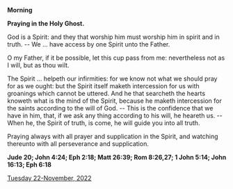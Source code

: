 **Morning**

**Praying in the Holy Ghost.**
 
God is a Spirit: and they that worship him must worship him in spirit and in truth. -- We ... have access by one Spirit unto the Father.
 
O my Father, if it be possible, let this cup pass from me: nevertheless not as I will, but as thou wilt.
 
The Spirit ... helpeth our infirmities: for we know not what we should pray for as we ought: but the Spirit itself maketh intercession for us with groanings which cannot be uttered. And he that searcheth the hearts knoweth what is the mind of the Spirit, because he maketh intercession for the saints according to the will of God. -- This is the confidence that we have in him, that, if we ask any thing according to his will, he heareth us. -- When he, the Spirit of truth, is come, he will guide you into all truth.
 
Praying always with all prayer and supplication in the Spirit, and watching thereunto with all perseverance and supplication.  

**Jude 20; John 4:24; Eph 2:18; Matt 26:39; Rom 8:26,27; 1 John 5:14; John 16:13; Eph 6:18**

[Tuesday 22-November, 2022](https://t.me/daily_light)
